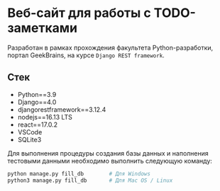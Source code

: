 # Веб-сайт для работы с TODO-заметками


Разработан в рамках прохождения факультета Python-разработки, портал GeekBrains, на курсе `Django REST framework`.

## Стек

* Python==3.9
* Django==4.0
* djangorestframework==3.12.4
* nodejs==16.13 LTS
* react==17.0.2
* VSCode
* SQLite3


Для выполнения процедуры создания базы данных и наполнения тестовыми данными необходимо выполнить следующую команду:

```sh
python manage.py fill_db        # Для Windows
python3 manage.py fill_db       # Для Mac OS / Linux
```